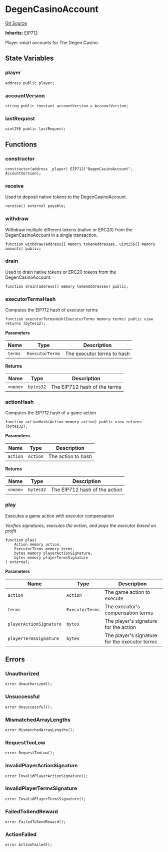 # DegenCasinoAccount
[Git Source](https://github.com/PermissionlessGames/degen-casino/blob/a21af4259bb7b6bd065bac891f7074555dc03d5f/src/AccountSystem.sol)

**Inherits:**
EIP712

Player smart accounts for The Degen Casino.


## State Variables
### player

```solidity
address public player;
```


### accountVersion

```solidity
string public constant accountVersion = AccountVersion;
```


### lastRequest

```solidity
uint256 public lastRequest;
```


## Functions
### constructor


```solidity
constructor(address _player) EIP712("DegenCasinoAccount", AccountVersion);
```

### receive

Used to deposit native tokens to the DegenCasinoAccount.


```solidity
receive() external payable;
```

### withdraw

Withdraw multiple different tokens (native or ERC20) from the DegenCasinoAccount in a single transaction.


```solidity
function withdraw(address[] memory tokenAddresses, uint256[] memory amounts) public;
```

### drain

Used to drain native tokens or ERC20 tokens from the DegenCasinoAccount.


```solidity
function drain(address[] memory tokenAddresses) public;
```

### executorTermsHash

Computes the EIP712 hash of executor terms


```solidity
function executorTermsHash(ExecutorTerms memory terms) public view returns (bytes32);
```
**Parameters**

|Name|Type|Description|
|----|----|-----------|
|`terms`|`ExecutorTerms`|The executor terms to hash|

**Returns**

|Name|Type|Description|
|----|----|-----------|
|`<none>`|`bytes32`|The EIP712 hash of the terms|


### actionHash

Computes the EIP712 hash of a game action


```solidity
function actionHash(Action memory action) public view returns (bytes32);
```
**Parameters**

|Name|Type|Description|
|----|----|-----------|
|`action`|`Action`|The action to hash|

**Returns**

|Name|Type|Description|
|----|----|-----------|
|`<none>`|`bytes32`|The EIP712 hash of the action|


### play

Executes a game action with executor compensation

*Verifies signatures, executes the action, and pays the executor based on profit*


```solidity
function play(
    Action memory action,
    ExecutorTerms memory terms,
    bytes memory playerActionSignature,
    bytes memory playerTermsSignature
) external;
```
**Parameters**

|Name|Type|Description|
|----|----|-----------|
|`action`|`Action`|The game action to execute|
|`terms`|`ExecutorTerms`|The executor's compensation terms|
|`playerActionSignature`|`bytes`|The player's signature for the action|
|`playerTermsSignature`|`bytes`|The player's signature for the executor terms|


## Errors
### Unauthorized

```solidity
error Unauthorized();
```

### Unsuccessful

```solidity
error Unsuccessful();
```

### MismatchedArrayLengths

```solidity
error MismatchedArrayLengths();
```

### RequestTooLow

```solidity
error RequestTooLow();
```

### InvalidPlayerActionSignature

```solidity
error InvalidPlayerActionSignature();
```

### InvalidPlayerTermsSignature

```solidity
error InvalidPlayerTermsSignature();
```

### FailedToSendReward

```solidity
error FailedToSendReward();
```

### ActionFailed

```solidity
error ActionFailed();
```

